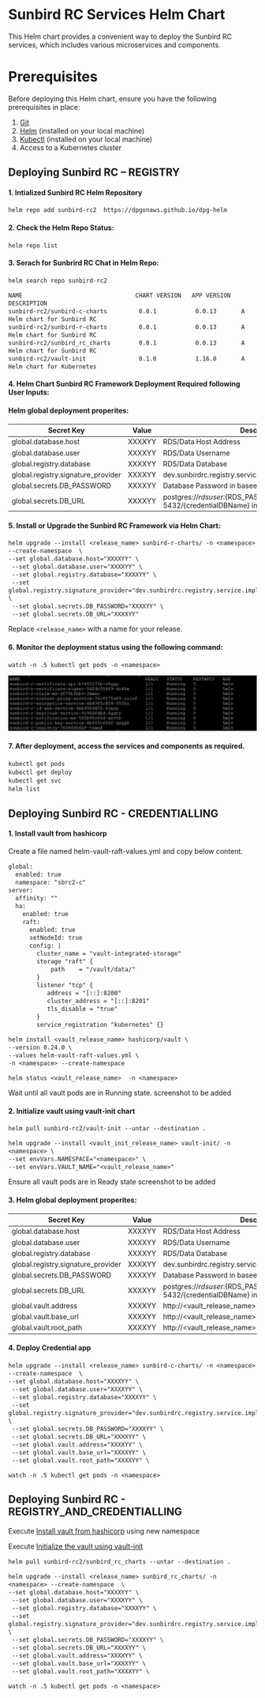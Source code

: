 # Sunbird RC Services Helm Chart

This Helm chart provides a convenient way to deploy the Sunbird RC services, which includes various microservices and components. 

# Prerequisites

Before deploying this Helm chart, ensure you have the following prerequisites in place:

1. [Git](https://git-scm.com/)
2. [Helm](https://helm.sh/) (installed on your local machine)
3. [Kubectl](https://kubernetes.io/docs/tasks/tools/install-kubectl/) (installed on your local machine)
4. Access to a Kubernetes cluster

## Deploying Sunbird RC – REGISTRY

#### 1. Intialized Sunbird RC Helm Repository

```
helm repo add sunbird-rc2  https://dpgonaws.github.io/dpg-helm
```

#### 2. Check the Helm Repo Status:
```
helm repo list
```

#### 3. Serach for Sunbrird RC Chat in Helm Repo:
```
helm search repo sunbird-rc2
```

```
NAME                                CHART VERSION   APP VERSION  DESCRIPTION
sunbird-rc2/sunbird-c-charts         0.0.1           0.0.13       A Helm chart for Sunbird RC
sunbird-rc2/sunbird-r-charts         0.0.1           0.0.13       A Helm chart for Sunbird RC
sunbird-rc2/sunbird_rc_charts        0.0.1           0.0.13       A Helm chart for Sunbird RC
sunbird-rc2/vault-init               0.1.0           1.16.0       A Helm chart for Kubernetes
```

#### 4. Helm Chart Sunbird RC Framework Deployment Required following User Inputs:
   
   #### Helm global deployment properites:  
    
   | Secret Key                                     | Value   | Description                         |
   | ---------------------------------------------  | ------- | ----------------------------------- |
   | global.database.host                            | XXXXYY  | RDS/Data Host Address               |
   | global.database.user                            | XXXXYY  | RDS/Data Username                   |
   | global.registry.database                        | XXXXYY  | RDS/Data Database                   |
   | global.registry.signature_provider              | XXXXYY  | dev.sunbirdrc.registry.service.impl.SignatureV1ServiceImpl                   |   
   | global.secrets.DB_PASSWORD                     | XXXXYY  | Database Password in baseencoded64 format                 |  
   | global.secrets.DB_URL                          | XXXXYY  | postgres://${rdsuser}:${RDS_PASSWORD}@${rdsHost}:5432/${credentialDBName} in baseencoded64  format         |

   
#### 5. Install or Upgrade the Sunbird RC Framework via Helm Chart:
```
helm upgrade --install <release_name> sunbird-r-charts/ -n <namespace> --create-namespace  \
--set global.database.host="XXXXYY" \
 --set global.database.user="XXXXYY" \
 --set global.registry.database="XXXXYY" \
 --set global.registry.signature_provider="dev.sunbirdrc.registry.service.impl.SignatureV1ServiceImpl" \
 --set global.secrets.DB_PASSWORD="XXXXYY" \
 --set global.secrets.DB_URL="XXXXYY"
```
Replace `<release_name>` with a name for your release.

#### 6. Monitor the deployment status using the following command:
```
watch -n .5 kubectl get pods -n <namespace>
```
![RPodStatus](imgs/sunbird-r-pod-status.png)

#### 7. After deployment, access the services and components as required.
```bash
kubectl get pods
kubectl get deploy
kubectl get svc 
helm list
```

## Deploying Sunbird RC - CREDENTIALLING

#### 1. Install vault from hashicorp

Create a file named helm-vault-raft-values.yml and copy below content.

```
global:
  enabled: true
  namespace: "sbrc2-c"
server:
  affinity: ""
  ha:
    enabled: true
    raft:
      enabled: true
      setNodeId: true
      config: |
        cluster_name = "vault-integrated-storage"
        storage "raft" {
            path    = "/vault/data/"
        }
        listener "tcp" {
           address = "[::]:8200"
           cluster_address = "[::]:8201"
           tls_disable = "true"
        }
        service_registration "kubernetes" {}
```

```
helm install <vault_release_name> hashicorp/vault \
--version 0.24.0 \
--values helm-vault-raft-values.yml \
-n <namespace> --create-namespace
```

```
helm status <vault_release_name>  -n <namespace>
```

Wait until all vault pods are in Running state.
screenshot to be added

#### 2. Initialize vault using vault-init chart

```
helm pull sunbird-rc2/vault-init --untar --destination .
```

```
helm upgrade --install <vault_init_release_name> vault-init/ -n <namespace> \
--set envVars.NAMESPACE="<namespace>" \
--set envVars.VAULT_NAME="<vault_release_name>"
```

Ensure all vault pods are in Ready state
screenshot to be added


#### 3. Helm global deployment properites:  
    
   | Secret Key                                     | Value   | Description                         |
   | ---------------------------------------------  | ------- | ----------------------------------- |
   | global.database.host                            | XXXXYY  | RDS/Data Host Address               |
   | global.database.user                            | XXXXYY  | RDS/Data Username                   |
   | global.registry.database                        | XXXXYY  | RDS/Data Database                   |
   | global.registry.signature_provider              | XXXXYY  | dev.sunbirdrc.registry.service.impl.SignatureV1ServiceImpl                   |   
   | global.secrets.DB_PASSWORD                     | XXXXYY  | Database Password in baseencoded64 format                 |  
   | global.secrets.DB_URL                          | XXXXYY  | postgres://${rdsuser}:${RDS_PASSWORD}@${rdsHost}:5432/${credentialDBName} in baseencoded64  format         |
   | global.vault.address                            | XXXXYY  | http://<vault_release_name>:8200   |
   | global.vault.base_url                           | XXXXYY |http://<vault_release_name>:8200/v1     |
   | global.vault.root_path                          | XXXXYY  |http://<vault_release_name>:8200/v1/kv  |


#### 4. Deploy Credential app

```
helm upgrade --install <release_name> sunbird-c-charts/ -n <namespace> --create-namespace  \
--set global.database.host="XXXXYY" \
 --set global.database.user="XXXXYY" \
 --set global.registry.database="XXXXYY" \
 --set global.registry.signature_provider="dev.sunbirdrc.registry.service.impl.SignatureV2ServiceImpl" \
 --set global.secrets.DB_PASSWORD="XXXXYY" \
 --set global.secrets.DB_URL="XXXXYY" \
 --set global.vault.address="XXXXYY" \
 --set global.vault.base_url="XXXXYY" \
 --set global.vault.root_path="XXXXYY" \

```

```
watch -n .5 kubectl get pods -n <namespace>
```

## Deploying Sunbird RC - REGISTRY_AND_CREDENTIALLING


Execute [Install vault from hashicorp](#1-install-vault-from-hashicorp)  using new namespace

Execute [Initialize the vault using vault-init](#2-initialize-vault-using-vault-init-chart) 

```
helm pull sunbird-rc2/sunbird_rc_charts --untar --destination . 
```


```
helm upgrade --install <release_name> sunbird_rc_charts/ -n <namespace> --create-namespace  \
--set global.database.host="XXXXYY" \
 --set global.database.user="XXXXYY" \
 --set global.registry.database="XXXXYY" \
 --set global.registry.signature_provider="dev.sunbirdrc.registry.service.impl.SignatureV2ServiceImpl" \
 --set global.secrets.DB_PASSWORD="XXXXYY" \
 --set global.secrets.DB_URL="XXXXYY" \
 --set global.vault.address="XXXXYY" \
 --set global.vault.base_url="XXXXYY" \
 --set global.vault.root_path="XXXXYY" \
```


```
watch -n .5 kubectl get pods -n <namespace>
```

